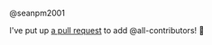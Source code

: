 @seanpm2001 

I've put up [a pull request](https://github.com/seanpm2001/seanpm2001/pull/24) to add @all-contributors! :tada:
